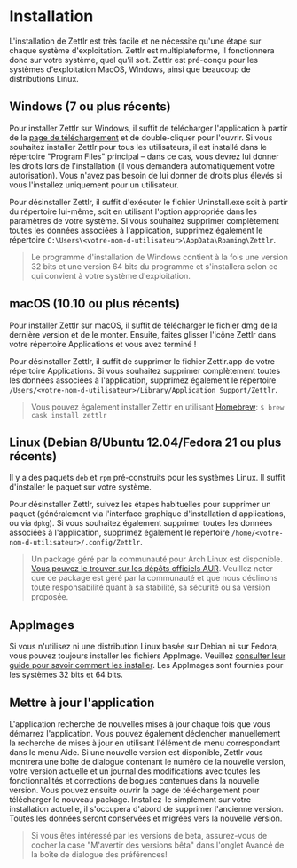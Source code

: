 # Installation

L'installation de Zettlr est très facile et ne nécessite qu'une étape sur chaque système d'exploitation. Zettlr est multiplateforme, il fonctionnera donc sur votre système, quel qu'il soit. Zettlr est pré-conçu pour les systèmes d'exploitation MacOS, Windows, ainsi que beaucoup de distributions Linux.


## Windows (7 ou plus récents)

Pour installer Zettlr sur Windows, il suffit de télécharger l'application à partir de la [page de téléchargement](https://www.zettlr.com/download) et de double-cliquer pour l'ouvrir. Si vous souhaitez installer Zettlr pour tous les utilisateurs, il est installé dans le répertoire "Program Files" principal – dans ce cas, vous devrez lui donner les droits lors de l'installation (il vous demandera automatiquement votre autorisation). Vous n'avez pas besoin de lui donner de droits plus élevés si vous l'installez uniquement pour un utilisateur.

Pour désinstaller Zettlr, il suffit d'exécuter le fichier Uninstall.exe soit à partir du répertoire lui-même, soit en utilisant l'option appropriée dans les paramètres de votre système. Si vous souhaitez supprimer complètement toutes les données associées à l'application, supprimez également le répertoire `C:\Users\<votre-nom-d-utilisateur>\AppData\Roaming\Zettlr`.

> Le programme d'installation de Windows contient à la fois une version 32 bits et une version 64 bits du programme et s'installera selon ce qui convient à votre système d'exploitation.

## macOS (10.10 ou plus récents)

Pour installer Zettlr sur macOS, il suffit de télécharger le fichier dmg de la dernière version et de le monter. Ensuite, faites glisser l'icône Zettlr dans votre répertoire Applications et vous avez terminé !

Pour désinstaller Zettlr, il suffit de supprimer le fichier Zettlr.app de votre répertoire Applications. Si vous souhaitez supprimer complètement toutes les données associées à l'application, supprimez également le répertoire `/Users/<votre-nom-d-utilisateur>/Library/Application Support/Zettlr`.

> Vous pouvez également installer Zettlr en utilisant [Homebrew](https://formulae.brew.sh/cask/zettlr): `$ brew cask install zettlr`

## Linux (Debian 8/Ubuntu 12.04/Fedora 21 ou plus récents)

Il y a des paquets `deb` et `rpm` pré-construits pour les systèmes Linux. Il suffit d'installer le paquet sur votre système.

Pour désinstaller Zettlr, suivez les étapes habituelles pour supprimer un paquet (généralement via l'interface graphique d'installation d'applications, ou via `dpkg`). Si vous souhaitez également supprimer toutes les données associées à l'application, supprimez également le répertoire `/home/<votre-nom-d-utilisateur>/.config/Zettlr`.

> Un package géré par la communauté pour Arch Linux est disponible. [Vous pouvez le trouver sur les dépôts officiels AUR](https://aur.archlinux.org/packages/zettlr-bin/). Veuillez noter que ce package est géré par la communauté et que nous déclinons toute responsabilité quant à sa stabilité, sa sécurité ou sa version proposée.

## AppImages

Si vous n'utilisez ni une distribution Linux basée sur Debian ni sur Fedora, vous pouvez toujours installer les fichiers AppImage. Veuillez [consulter leur guide pour savoir comment les installer](https://appimage.org/). Les AppImages sont fournies pour les systèmes 32 bits et 64 bits.

## Mettre à jour l'application

L'application recherche de nouvelles mises à jour chaque fois que vous démarrez l'application. Vous pouvez également déclencher manuellement la recherche de mises à jour en utilisant l'élément de menu correspondant dans le menu Aide. Si une nouvelle version est disponible, Zettlr vous montrera une boîte de dialogue contenant le numéro de la nouvelle version, votre version actuelle et un journal des modifications avec toutes les fonctionnalités et corrections de bogues contenues dans la nouvelle version. Vous pouvez ensuite ouvrir la page de téléchargement pour télécharger le nouveau package. Installez-le simplement sur votre installation actuelle, il s'occupera d'abord de supprimer l'ancienne version. Toutes les données seront conservées et migrées vers la nouvelle version.

> Si vous êtes intéressé par les versions de beta, assurez-vous de cocher la case "M'avertir des versions bêta" dans l'onglet Avancé de la boîte de dialogue des préférences!
